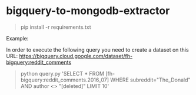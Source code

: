 # bigquery-to-mongodb-extractor

> pip install -r requirements.txt

Example:

In order to execute the following query you need to create a dataset on this URL: https://bigquery.cloud.google.com/dataset/fh-bigquery:reddit_comments

> python query.py 'SELECT * FROM [fh-bigquery:reddit_comments.2016_07] WHERE subreddit="The_Donald" AND author <> "[deleted]" LIMIT 10'
